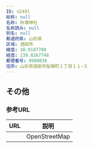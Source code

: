 ```yaml
---
ID: n249l
総称: null
名称: 秋場神社
名称読み: null
別名: null
都道府県: 山形県
区域: 酒田市
緯度: 38.9187709
経度: 139.8267748
郵便番号: 9980036
住所: 山形県酒田市船場町１丁目１１−５
---
```


## その他

### 参考URL

| URL | 説明          |
| --- | ------------- |
|     | OpenStreetMap |

